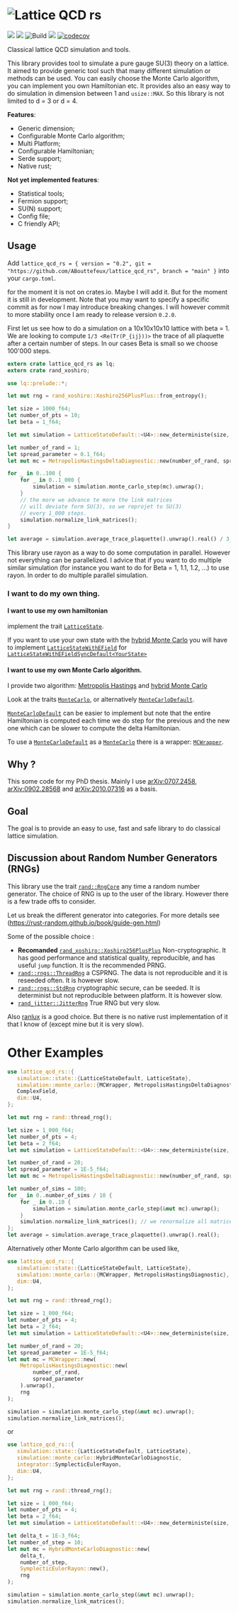 # ![Lattice QCD rs](logo.svg)

![](https://img.shields.io/badge/language-Rust-orange)
[![](https://img.shields.io/badge/doc-Read_Me-blue)](https://abouttefeux.github.io/lattice-qcd-rs/lattice_qcd_rs/index.html)
![Build](https://img.shields.io/github/workflow/status/ABouttefeux/lattice-qcd-rs/Rust)
![](https://img.shields.io/criterion/ABouttefeux/lattice-qcd-rs)
[![codecov](https://codecov.io/gh/ABouttefeux/lattice-qcd-rs/branch/develop/graph/badge.svg?token=NMRHQZ3ZQ1)](https://codecov.io/gh/ABouttefeux/lattice-qcd-rs)

Classical lattice QCD simulation and tools.

This library provides tool to simulate a pure gauge SU(3) theory on a lattice. It aimed to provide generic tool such that many different simulation or methods can be used.
You can easily choose the Monte Carlo algorithm, you can implement you own Hamiltonian etc. It provides also an easy way to do simulation in dimension between 1 and `usize::MAX`. So this library is not limited to d = 3 or d = 4.

**Features**:
- Generic dimension;
- Configurable Monte Carlo algorithm;
- Multi Platform;
- Configurable Hamiltonian;
- Serde support;
- Native rust;

**Not yet implemented features**:

- Statistical tools;
- Fermion support;
- SU(N) support;
- Config file;
- C friendly API;

## Usage


Add `lattice_qcd_rs = { version = "0.2", git = "https://github.com/ABouttefeux/lattice_qcd_rs", branch = "main" }` into your `cargo.toml`.

for the moment it is not on crates.io. Maybe I will add it. But for the moment it is still in development.
Note that you may want to specify a specific commit as for now I may introduce breaking changes.
I will however commit to more stability once I am ready to release version `0.2.0`.

First let us see how to do a simulation on a 10x10x10x10 lattice with beta = 1. We are looking to compute `1/3 <Re(Tr(P_{ij}))>` the trace of all plaquette after a certain number of steps. In our cases Beta is small so we choose 100'000 steps.

```rust
extern crate lattice_qcd_rs as lq;
extern crate rand_xoshiro;

use lq::prelude::*;

let mut rng = rand_xoshiro::Xoshiro256PlusPlus::from_entropy();

let size = 1000_f64;
let number_of_pts = 10;
let beta = 1_f64;

let mut simulation = LatticeStateDefault::<U4>::new_deterministe(size, beta, number_of_pts, &mut rng).unwrap();

let number_of_rand = 1;
let spread_parameter = 0.1_f64;
let mut mc = MetropolisHastingsDeltaDiagnostic::new(number_of_rand, spread_parameter, rng).unwrap();

for _ in 0..100 {
    for _ in 0..1_000 {
        simulation = simulation.monte_carlo_step(mc).unwrap();
    }
    // the more we advance te more the link matrices
    // will deviate form SU(3), so we reprojet to SU(3)
    // every 1_000 steps.
    simulation.normalize_link_matrices();
}

let average = simulation.average_trace_plaquette().unwrap().real() / 3_f64;

```

This library use rayon as a way to do some computation in parallel. However not everything can be parallelized. I advice that if you want to do multiple similar simulation (for instance you want to do for Beta = 1, 1.1, 1.2, ...) to use rayon. In order to do multiple parallel simulation.

### I want to do my own thing.

#### I want to use my own hamiltonian

implement the trait [`LatticeState`](https://abouttefeux.github.io/lattice-qcd-rs/lattice_qcd_rs/simulation/state/trait.LatticeState.html).

If you want to use your own state with the [hybrid Monte Carlo](https://abouttefeux.github.io/lattice-qcd-rs/lattice_qcd_rs/simulation/monte_carlo/hybride_monte_carlo/struct.HybridMonteCarloDiagnostic.html)
you will have to implement
[`LatticeStateWithEField`](https://abouttefeux.github.io/lattice-qcd-rs/lattice_qcd_rs/simulation/state/trait.LatticeStateWithEField.html) for [`LatticeStateWithEFieldSyncDefault<YourState>`](https://abouttefeux.github.io/lattice-qcd-rs/lattice_qcd_rs/simulation/state/struct.LatticeStateWithEFieldSyncDefault.html)

#### I want to use my own Monte Carlo algorithm.

I provide two algorithm: [Metropolis Hastings](https://abouttefeux.github.io/lattice-qcd-rs/lattice_qcd_rs/simulation/monte_carlo/metropolis_hastings/struct.MetropolisHastingsDeltaDiagnostic.html)
and [hybrid Monte Carlo](https://abouttefeux.github.io/lattice-qcd-rs/lattice_qcd_rs/simulation/monte_carlo/hybride_monte_carlo/struct.HybridMonteCarloDiagnostic.html)

Look at the traits [`MonteCarlo`](https://abouttefeux.github.io/lattice-qcd-rs/lattice_qcd_rs/simulation/monte_carlo/trait.MonteCarlo.html),
or alternatively [`MonteCarloDefault`](https://abouttefeux.github.io/lattice-qcd-rs/lattice_qcd_rs/simulation/monte_carlo/trait.MonteCarloDefault.html).

[`MonteCarloDefault`](https://abouttefeux.github.io/lattice-qcd-rs/lattice_qcd_rs/simulation/monte_carlo/trait.MonteCarloDefault.html) can be easier to implement but note that the entire Hamiltonian is computed each time we do step for the previous and the new one which can be slower to compute the delta Hamiltonian.

To use a [`MonteCarloDefault`](https://abouttefeux.github.io/lattice-qcd-rs/lattice_qcd_rs/simulation/monte_carlo/trait.MonteCarloDefault.html) as a [`MonteCarlo`](https://abouttefeux.github.io/lattice-qcd-rs/lattice_qcd_rs/simulation/monte_carlo/trait.MonteCarlo.html) there is a wrapper: [`MCWrapper`](https://abouttefeux.github.io/lattice-qcd-rs/lattice_qcd_rs/simulation/monte_carlo/struct.MCWrapper.html).



## Why ?

This some code for my PhD thesis.
Mainly I use [arXiv:0707.2458](https://arxiv.org/abs/0707.2458), [arXiv:0902.28568](https://arxiv.org/abs/0707.2458) and [arXiv:2010.07316](https://arxiv.org/abs/2010.07316) as a basis.

## Goal

The goal is to provide an easy to use, fast and safe library to do classical lattice simulation.

## Discussion about Random Number Generators (RNGs)

This library use the trait [`rand::RngCore`](https://docs.rs/rand/0.8.3/rand/trait.RngCore.html) any time a random number generator.
The choice of RNG is up to the user of the library. However there is a few trade offs to consider.

Let us break the different generator into categories.
For more details see (https://rust-random.github.io/book/guide-gen.html)

Some of the possible choice :
- **Recomanded** [`rand_xoshiro::Xoshiro256PlusPlus`](https://docs.rs/rand_xoshiro/0.6.0/rand_xoshiro/struct.Xoshiro256PlusPlus.html)
Non-cryptographic. It has good performance and statistical quality, reproducible, and has useful `jump` function.
It is the recommended PRNG.
- [`rand::rngs::ThreadRng`](https://docs.rs/rand/0.8.3/rand/rngs/struct.ThreadRng.html) a CSPRNG. The data is not reproducible and it is reseeded often. It is however slow.
- [`rand::rngs::StdRng`](https://docs.rs/rand/0.8.3/rand/rngs/struct.StdRng.html) cryptographic secure, can be seeded.
It is determinist but not reproducible between platform. It is however slow.
- [`rand_jitter::JitterRng`](https://docs.rs/rand_jitter/0.3.0/rand_jitter/) True RNG but very slow.

Also [ranlux](https://luscher.web.cern.ch/luscher/ranlux/) is a good choice. But there is no native rust implementation of it that I know of (except mine but it is very slow).

# Other Examples
```rust
use lattice_qcd_rs::{
   simulation::state::{LatticeStateDefault, LatticeState},
   simulation::monte_carlo::{MCWrapper, MetropolisHastingsDeltaDiagnostic},
   ComplexField,
   dim::U4,
};

let mut rng = rand::thread_rng();

let size = 1_000_f64;
let number_of_pts = 4;
let beta = 2_f64;
let mut simulation = LatticeStateDefault::<U4>::new_deterministe(size, beta, number_of_pts, &mut rng).unwrap();

let number_of_rand = 20;
let spread_parameter = 1E-5_f64;
let mut mc = MetropolisHastingsDeltaDiagnostic::new(number_of_rand, spread_parameter, rng).unwrap();

let number_of_sims = 100;
for _ in 0..number_of_sims / 10 {
    for _ in 0..10 {
        simulation = simulation.monte_carlo_step(&mut mc).unwrap();
    }
    simulation.normalize_link_matrices(); // we renormalize all matrices back to SU(3);
};
let average = simulation.average_trace_plaquette().unwrap().real();
```
Alternatively other Monte Carlo algorithm can be used like,
```rust
use lattice_qcd_rs::{
   simulation::state::{LatticeStateDefault, LatticeState},
   simulation::monte_carlo::{MCWrapper, MetropolisHastingsDiagnostic},
   dim::U4,
};

let mut rng = rand::thread_rng();

let size = 1_000_f64;
let number_of_pts = 4;
let beta = 2_f64;
let mut simulation = LatticeStateDefault::<U4>::new_deterministe(size, beta, number_of_pts, &mut rng).unwrap();

let number_of_rand = 20;
let spread_parameter = 1E-5_f64;
let mut mc = MCWrapper::new(
    MetropolisHastingsDiagnostic::new(
        number_of_rand,
        spread_parameter
    ).unwrap(),
    rng
);

simulation = simulation.monte_carlo_step(&mut mc).unwrap();
simulation.normalize_link_matrices();
```
or
```rust
use lattice_qcd_rs::{
   simulation::state::{LatticeStateDefault, LatticeState},
   simulation::monte_carlo::HybridMonteCarloDiagnostic,
   integrator::SymplecticEulerRayon,
   dim::U4,
};

let mut rng = rand::thread_rng();

let size = 1_000_f64;
let number_of_pts = 4;
let beta = 2_f64;
let mut simulation = LatticeStateDefault::<U4>::new_deterministe(size, beta, number_of_pts, &mut rng).unwrap();

let delta_t = 1E-3_f64;
let number_of_step = 10;
let mut mc = HybridMonteCarloDiagnostic::new(
    delta_t,
    number_of_step,
    SymplecticEulerRayon::new(),
    rng
);

simulation = simulation.monte_carlo_step(&mut mc).unwrap();
simulation.normalize_link_matrices();
```
